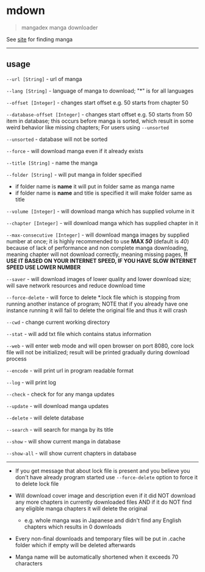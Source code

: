 # mdown

> mangadex manga downloader

See [site](https://mangadex.org/) for finding manga

---

## usage

`--url [String]` - url of manga

`--lang [String]` - language of manga to download; "*" is for all languages

`--offset [Integer]` - changes start offset e.g. 50 starts from chapter 50

`--database-offset [Integer]` - changes start offset e.g. 50 starts from 50 item in database; this occurs before manga is sorted, which result in some weird behavior like missing chapters; For users using `--unsorted`

`--unsorted` - database will not be sorted

`--force` - will download manga even if it already exists

`--title [String]` - name the manga

`--folder [String]` - will put manga in folder specified

- if folder name is **name** it will put in folder same as manga name
- if folder name is **name** and title is specified it will make folder same as title

`--volume [Integer]` - will download manga which has supplied volume in it

`--chapter [Integer]` - will download manga which has supplied chapter in it

`--max-consecutive [Integer]` - will download manga images by supplied number at once; it is highly recommended to use **MAX *50*** (default is *40*) because of lack of performance and non complete manga downloading, meaning chapter will not download correctly, meaning missing pages, **!! USE IT BASED ON YOUR INTERNET SPEED, IF YOU HAVE SLOW INTERNET SPEED USE LOWER NUMBER**

`--saver` - will download images of lower quality and lower download size; will save network resources and reduce download time

`--force-delete` - will force to delete *.lock file which is stopping from running another instance of program; NOTE that if you already have one instance running it will fail to delete the original file and thus it will crash

`--cwd` - change current working directory

`--stat` - will add txt file which contains status information

`--web` - will enter web mode and will open browser on port 8080, core lock file will not be initialized; result will be printed gradually during download process

`--encode` - will print url in program readable format

`--log` - will print log

`--check` - check for for any manga updates

`--update` - will download manga updates

`--delete` - will delete database

`--search` - will search for manga by its title

`--show` - will show current manga in database

`--show-all` - will show current chapters in database

---

- If you get message that about lock file is present and you believe you don't have already program started use `--force-delete` option to force it to delete lock file

- Will download cover image and description even if it did NOT download any more chapters in currently downloaded files AND if it do NOT find any eligible manga chapters it will delete the original
  - e.g. whole manga was in Japanese and didn't find any English chapters which results in 0 downloads

- Every non-final downloads and temporary files will be put in .cache folder which if empty will be deleted afterwards

- Manga name will be automatically shortened when it exceeds 70 characters
